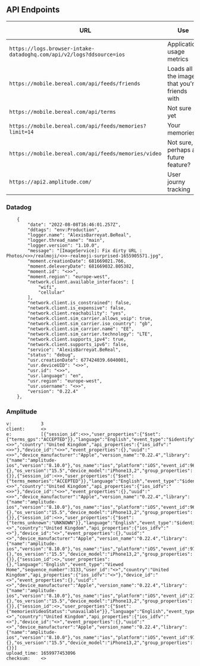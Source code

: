 ## API Endpoints

| URL                                                                  | Use                                           | Request type    | Example request               | 
|----------------------------------------------------------------------|-----------------------------------------------|-----------------|-------------------------------|
| `https://logs.browser-intake-datadoghq.com/api/v2/logs?ddsource=ios` | Application usage metrics                     | `post http/2.0` | See Datadog                   |
| `https://mobile.bereal.com/api/feeds/friends`                        | Loads all the images that you're friends with | `Get HTTP/2.0`  | See `Friends`                 |
| `https://mobile.bereal.com/api/terms`                                | Not sure yet                                  | `GET HTTP/2.0`  | <>                            |
| `https://mobile.bereal.com/api/feeds/memories?limit=14` | Your memories | `GET HTTP/2.0   |                               |
| `https://mobile.bereal.com/api/feeds/memories/video`  | Not sure, perhaps a future feature? | `GET HTTP/2.0`  |                               |
| `https://api2.amplitude.com/` | User journy tracking | `POST HTTP/2.0 | See  [Amplitude](#-amplitude) |


### Datadog 

```text
    {
        "date": "2022-08-08T16:46:01.257Z",
        "ddtags": "env:Production",
        "logger.name": "AlexisBarreyat.BeReal",
        "logger.thread_name": "main",
        "logger.version": "1.10.0",
        "message": "[ImageService]: Fix dirty URL : Photos/<>>/realmoji/<>>-realmoji-surprised-1655905571.jpg",
        "moment.creationDate": 681669021.766,
        "moment.deleveryDate": 681669032.805382,
        "moment.id": "<>>",
        "moment.region": "europe-west",
        "network.client.available_interfaces": [
            "wifi",
            "cellular"
        ],
        "network.client.is_constrained": false,
        "network.client.is_expensive": false,
        "network.client.reachability": "yes",
        "network.client.sim_carrier.allows_voip": true,
        "network.client.sim_carrier.iso_country": "gb",
        "network.client.sim_carrier.name": "EE",
        "network.client.sim_carrier.technology": "LTE",
        "network.client.supports_ipv4": true,
        "network.client.supports_ipv6": false,
        "service": "AlexisBarreyat.BeReal",
        "status": "debug",
        "usr.creationDate": 677424039.6040001,
        "usr.deviceUID": "<>>",
        "usr.id": "<>>",
        "usr.language": "en",
        "usr.region": "europe-west",
        "usr.username": "<>>",
        "version": "0.22.4"
    },
```

### Amplitude

```text
v:           3
client:      <>
e:           [{"session_id":<>>,"user_properties":{"$set":{"terms_gps":"ACCEPTED"}},"language":"English","event_type":"$identify","sequence_number":3130,"user_id":"<>>","country":"United Kingdom","api_properties":{"ios_idfv":"<>>"},"device_id":"<>>","event_properties":{},"uuid":"<>>","device_manufacturer":"Apple","version_name":"0.22.4","library":{"name":"amplitude-ios","version":"8.10.0"},"os_name":"ios","platform":"iOS","event_id":968,"carrier":"EE","timestamp":1659977451643,"groups":{},"os_version":"15.5","device_model":"iPhone13,2","group_properties":{}},{"session_id":<>>,"user_properties":{"$set":{"terms_memories":"ACCEPTED"}},"language":"English","event_type":"$identify","sequence_number":3131,"user_id":"<>>","country":"United Kingdom","api_properties":{"ios_idfv":"<>>"},"device_id":"<>>","event_properties":{},"uuid":"<>>","device_manufacturer":"Apple","version_name":"0.22.4","library":{"name":"amplitude-ios","version":"8.10.0"},"os_name":"ios","platform":"iOS","event_id":969,"carrier":"EE","timestamp":1659977451674,"groups":{},"os_version":"15.5","device_model":"iPhone13,2","group_properties":{}},{"session_id":<>>,"user_properties":{"$set":{"terms_unknown":"UNKNOWN"}},"language":"English","event_type":"$identify","sequence_number":3132,"user_id":"<>","country":"United Kingdom","api_properties":{"ios_idfv":"<>"},"device_id":"<>","event_properties":{},"uuid":"<>","device_manufacturer":"Apple","version_name":"0.22.4","library":{"name":"amplitude-ios","version":"8.10.0"},"os_name":"ios","platform":"iOS","event_id":970,"carrier":"EE","timestamp":1659977451694,"groups":{},"os_version":"15.5","device_model":"iPhone13,2","group_properties":{}},{"session_id":<>,"user_properties":{},"language":"English","event_type":"Viewed Home","sequence_number":3133,"user_id":"<>","country":"United Kingdom","api_properties":{"ios_idfv":"<>"},"device_id":"<>","event_properties":{},"uuid":"<>","device_manufacturer":"Apple","version_name":"0.22.4","library":{"name":"amplitude-ios","version":"8.10.0"},"os_name":"ios","platform":"iOS","event_id":2156,"carrier":"EE","timestamp":1659977451654,"groups":{},"os_version":"15.5","device_model":"iPhone13,2","group_properties":{}},{"session_id":<>,"user_properties":{"$set":{"memoriesVideoStatus":"unavailable"}},"language":"English","event_type":"$identify","sequence_number":3134,"user_id":"<>","country":"United Kingdom","api_properties":{"ios_idfv":"<>"},"device_id":"<>","event_properties":{},"uuid":"<>","device_manufacturer":"Apple","version_name":"0.22.4","library":{"name":"amplitude-ios","version":"8.10.0"},"os_name":"ios","platform":"iOS","event_id":971,"carrier":"EE","timestamp":1659977451710,"groups":{},"os_version":"15.5","device_model":"iPhone13,2","group_properties":{}}]
upload_time: 1659977453096
checksum:    <>
```
